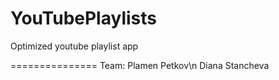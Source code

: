 YouTubePlaylists
================
Optimized youtube playlist app

===============
Team: 
Plamen Petkov\n
Diana Stancheva

